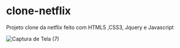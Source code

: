 # clone-netflix
Projeto clone da netflix feito com HTML5 ,CSS3, Jquery e Javascript

![Captura de Tela (7)](https://user-images.githubusercontent.com/68672538/183824546-a60f034f-4c92-4eab-9911-d4db405bfec4.png)
